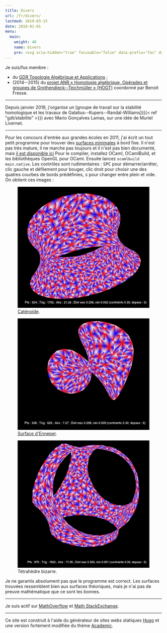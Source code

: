 ```yaml
---
title: Divers
url: /fr/divers/
lastmod: 2019-03-15
date: 2018-01-01
menu:
  main:
    weight: 40
    name: Divers
    pre: <svg aria-hidden="true" focusable="false" data-prefix="fas" data-icon="project-diagram" class="svg-inline--fa fa-project-diagram fa-w-20" role="img" xmlns="http://www.w3.org/2000/svg" viewBox="0 0 640 512"><path fill="currentColor" d="M384 320H256c-17.67 0-32 14.33-32 32v128c0 17.67 14.33 32 32 32h128c17.67 0 32-14.33 32-32V352c0-17.67-14.33-32-32-32zM192 32c0-17.67-14.33-32-32-32H32C14.33 0 0 14.33 0 32v128c0 17.67 14.33 32 32 32h95.72l73.16 128.04C211.98 300.98 232.4 288 256 288h.28L192 175.51V128h224V64H192V32zM608 0H480c-17.67 0-32 14.33-32 32v128c0 17.67 14.33 32 32 32h128c17.67 0 32-14.33 32-32V32c0-17.67-14.33-32-32-32z"></path></svg>
---
```


Je suis/fus membre :

* du [GDR Topologie Algébrique et Applications](http://gdrtop.math.cnrs.fr) ;
* (2014--2015) du [projet ANR « Homotopie algébrique, Opérades et groupes de Grothendieck--Teichmüller » (HOGT)](http://math.univ-lille1.fr/~operads/) coordonné par Benoit Fresse.

---

Depuis janvier 2019, j'organise un [groupe de travail sur la stabilité homologique et les travaux de Galatius--Kupers--Randal-Williams]({{< ref "gdt/stabilite" >}}) avec Mario Gonçalves Lamas, sur une idée de Muriel Livernet.

---

Pour les concours d'entrée aux grandes écoles en 2011, j'ai écrit un tout petit programme pour trouver des [surfaces minimales](https://fr.wikipedia.org/wiki/Surface_minimale) à bord fixe.
Il n'est pas très mature, il ne marche pas toujours et il n'est pas bien documenté, mais [il est disponible ici](minimale.zip)
Pour le compiler, installez OCaml, OCamlBuild, et les bibliothèques OpenGL pour OCaml.
Ensuite lancez `ocamlbuild main.native`.
Les contrôles sont rudimentaires : <kbd>SPC</kbd> pour démarrer/arrêter, clic gauche et défilement pour bouger, clic droit pour choisir une des quatres courbes de bords prédéfinies, <kbd>s</kbd> pour changer entre plein et vide.
On obtient ces images :

<div class="row">
<figure class="figure col-md-4">
<img src="catenoide.png" alt="Caténoïde" class="figure-img img-fluid">
<figcaption class="figure-caption"><a href="https://fr.wikipedia.org/wiki/Cat%C3%A9no%C3%AFde">Caténoïde</a>.</figcaption>
</figure>

<figure class="figure col-md-4">
<img src="enneper.png" alt="Surface d'Enneper" class="figure-img img-fluid">
<figcaption class="figure-caption"><a href="https://fr.wikipedia.org/wiki/Surface_d%27Enneper">Surface d'Enneper</a>.</figcaption>
</figure>

<figure class="figure col-md-4">
<img src="tetrahedron.png" alt="Tétrahèdre bizarre" class="figure-img img-fluid">
<figcaption class="figure-caption">Tétrahèdre bizarre.</figcaption>
</figure>
</div>

Je ne garantis absolument pas que le programme est correct.
Les surfaces trouvées ressemblent bien aux surfaces théoriques, mais je n'ai pas de preuve mathématique que ce sont les bonnes.

---

Je suis actif sur [MathOverflow](https://mathoverflow.net/users/36146/najib-idrissi) et [Math StackExchange](https://math.stackexchange.com/users/10014/najib-idrissi).

---

Ce site est construit à l'aide du générateur de sites webs statiques [Hugo](https://gohugo.io/) et une version fortement modifiée du thème [Academic](https://sourcethemes.com/academic/).
